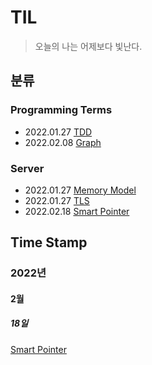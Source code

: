 # __TIL__
> 오늘의 나는 어제보다 빛난다.


## __분류__
### Programming Terms
* 2022.01.27 [TDD](https://github.com/sho1007/TIL/blob/main/Programming_Terms/TDD.md)
* 2022.02.08 [Graph](https://github.com/sho1007/TIL/blob/main/Programming_Terms/Graph.md)

### Server
* 2022.01.27 [Memory Model](https://github.com/sho1007/TIL/blob/main/Server/Memory_Model.md)
* 2022.01.27 [TLS](https://github.com/sho1007/TIL/blob/main/Server/TLS.md)
* 2022.02.18 [Smart Pointer](https://github.com/sho1007/TIL/blob/main/Server/Smart_Pointer.md)


## __Time Stamp__
### __2022년__
#### <summary>2월</summary>

#####   18일
[Smart Pointer](https://github.com/sho1007/TIL/blob/main/Server/Smart_Pointer.md)
</details>
